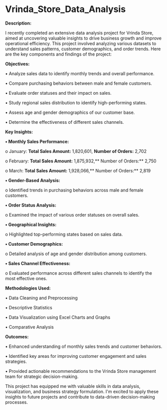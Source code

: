 # Vrinda_Store_Data_Analysis

**Description:**

I recently completed an extensive data analysis project for Vrinda Store, aimed at uncovering valuable insights to drive business growth and improve operational efficiency. This project involved analyzing various datasets to understand sales patterns, customer demographics, and order trends. Here are the key components and findings of the project:

**Objectives:**

•	Analyze sales data to identify monthly trends and overall performance.

•	Compare purchasing behaviors between male and female customers.

•	Evaluate order statuses and their impact on sales.

•	Study regional sales distribution to identify high-performing states.

•	Assess age and gender demographics of our customer base.

•	Determine the effectiveness of different sales channels.

**Key Insights:**

**•	Monthly Sales Performance:**

  o	January: **Total Sales Amount:** 1,820,601, **Number of Orders:** 2,702
  
  o	February: **Total Sales Amount:** 1,875,932,** Number of Orders:** 2,750
  
  o	March: **Total Sales Amount:** 1,928,066,** Number of Orders:** 2,819
  
**•	Gender-Based Analysis:**

  o	Identified trends in purchasing behaviors across male and female customers.
  
**•	Order Status Analysis:**

  o	Examined the impact of various order statuses on overall sales.
  
**•	Geographical Insights:**

  o	Highlighted top-performing states based on sales data.
  
**•	Customer Demographics:**

  o	Detailed analysis of age and gender distribution among customers.
  
**•	Sales Channel Effectiveness:**

  o	Evaluated performance across different sales channels to identify the most effective ones.

**Methodologies Used:**

•	Data Cleaning and Preprocessing

•	Descriptive Statistics

•	Data Visualization using Excel Charts and Graphs

•	Comparative Analysis

**Outcomes:**

•	Enhanced understanding of monthly sales trends and customer behaviors.

•	Identified key areas for improving customer engagement and sales strategies.

•	Provided actionable recommendations to the Vrinda Store management team for strategic decision-making.

This project has equipped me with valuable skills in data analysis, visualization, and business strategy formulation. I'm excited to apply these insights to future projects and contribute to data-driven decision-making processes.


